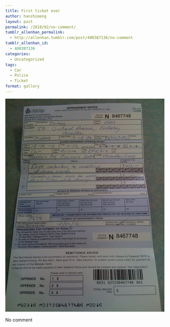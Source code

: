 ```yaml
---
title: First ticket ever
author: hanzhimeng
layout: post
permalink: /2010/02/no-comment/
tumblr_allenhan_permalink:
  - http://allenhan.tumblr.com/post/400387136/no-comment
tumblr_allenhan_id:
  - 400387136
categories:
  - Uncategorized
tags:
  - Car
  - Police
  - Ticket
format: gallery
---
```

[<img class="alignnone size-full wp-image-479" alt="tumblr_ky51plqn381qzkacto1_" src="/images/uploads/2013/03/tumblr_ky51plqn381qzkacto1_.jpg" width="500" height="667" />][1]

No comment

 [1]: /images/uploads/2013/03/tumblr_ky51plqn381qzkacto1_.jpg
